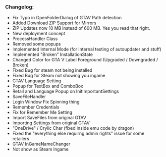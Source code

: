 ### Changelog:
		
* Fix Typo in OpenFolderDialog of GTAV Path detection
* Added Download ZIP Support for Mirrors
* ZIP Updates now 10 MB instead of 600 MB. Yes you read that right.
* New deployment concept
* ProcessHandler Class
* Removed some popups
* Implemented Internal Mode (for internal testing of autoupdater and stuff)
* Implemented "Broken" InstallationState
* Changed Color for GTA V Label Foreground (Upgraded / Downgraded / Broken)
* Fixed Bug for steam not being installed
* Fixed Bug for Steam not showing you ingame
* GTAV Language Setting
* Popup for TextBox and ComboBox
* Retail and Language Popup on InitImportantSettings
* SaveFileHandler
* Login Window Fix Spinning thing
* Remember Credentials
* Fix for Remember Me Setting
* Import SaveFiles from original GTAV
* Importing Settings from original GTAV
* "OneDrive" / Crylic Char (fixed inside emu code by dragon)
* Fixed the "everything else requirng admin rights" issue for some retailers
* GTAV InGameNameChanger
* Not show as Steam Ingame